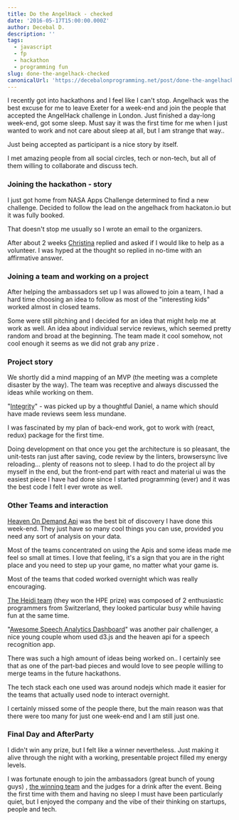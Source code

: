 ```yaml
---
title: Do the AngelHack - checked
date: '2016-05-17T15:00:00.000Z'
author: Decebal D.
description: ''
tags:
  - javascript
  - fp
  - hackathon
  - programming fun
slug: done-the-angelhack-checked
canonicalUrl: 'https://decebalonprogramming.net/post/done-the-angelhack-checked'
---
```


 
I recently got into hackathons and I feel like I can't stop.
Angelhack was the best excuse for me to leave Exeter for a week-end and join the people that accepted the AngelHack challenge in London.
Just finished a day-long week-end, got some sleep. Must say it was the first time for me when I just wanted to work and not care about sleep at all, but I am strange that way..

Just being accepted as participant is a nice story by itself.

I met amazing people from all social circles, tech or non-tech, but all of them willing to collaborate and discuss tech.

### Joining the hackathon - story

I just got home from NASA Apps Challenge determined to find a new challenge. Decided to follow the lead on the angelhack from hackaton.io but it was fully booked.

That doesn't stop me usually so I wrote an email to the organizers.

After about 2 weeks [Christina](http://www.hackathon.io/christina-lila) replied and asked if I would like to help as a volunteer. I was hyped at the thought so replied in no-time with an affirmative answer.

### Joining a team and working on a project

After helping the ambassadors set up I was allowed to join a team, I had a hard time choosing an idea to follow as most of the "interesting kids" worked almost in closed teams.

Some were still pitching and I decided for an idea that might help me at work as well. An idea about individual service reviews, which seemed pretty random and broad at the beginning. The team made it cool somehow, not cool enough it seems as we did not grab any prize .

### Project story

We shortly did a mind mapping of an MVP (the meeting was a complete disaster by the way). The team was receptive and always discussed the ideas while working on them.

"[Integrity](http://www.hackathon.io/integrity)" - was picked up by a thoughtful Daniel, a name which should have made reviews seem less mundane.

I was fascinated by my plan of back-end work, got to work with (react, redux) package for the first time.

Doing development on that once you get the architecture is so pleasant, the unit-tests ran just after saving, code review by the linters, browsersync live reloading... plenty of reasons not to sleep. I had to do the project all by myself in the end, but the front-end part with react and material ui was the easiest piece I have had done since I started programming (ever) and it was the best code I felt I ever wrote as well.

### Other Teams and interaction

[Heaven On Demand Api](https://dev.havenondemand.com/apis) was the best bit of discovery I have done this week-end. They just have so many cool things you can use, provided you need any sort of analysis on your data.

Most of the teams concentrated on using the Apis and some ideas made me feel so small at times. I love that feeling, it's a sign that you are in the right place and you need to step up your game, no matter what your game is.

Most of the teams that coded worked overnight which was really encouraging.

[The Heidi team](http://www.hackathon.io/heidi) (they won the HPE prize) was composed of 2 enthusiastic programmers from Switzerland, they looked particular busy while having fun at the same time.

"[Awesome Speech Analytics Dashboard](http://www.hackathon.io/speech-analytics)" was another pair challenger, a nice young couple whom used d3.js and the heaven api for a speech recognition app.

There was such a high amount of ideas being worked on.. I certainly see that as one of the part-bad pieces and would love to see people willing to merge teams in the future hackathons.

The tech stack each one used was around nodejs which made it easier for the teams that actually used node to interact overnight.

I certainly missed some of the people there, but the main reason was that there were too many for just one week-end and I am still just one.

### Final Day and AfterParty

I didn't win any prize, but I felt like a winner nevertheless. Just making it alive through the night with a working, presentable project filled my energy levels.

I was fortunate enough to join the ambassadors (great bunch of young guys) , [the winning team](http://www.hackathon.io/memorybox) and the judges for a drink after the event. Being the first time with them and having no sleep I must have been particularly quiet, but I enjoyed the company and the vibe of their thinking on startups, people and tech.
